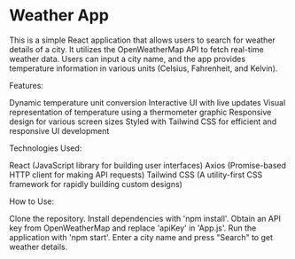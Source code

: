 # Weather App
This is a simple React application that allows users to search for weather details of a city. It utilizes the OpenWeatherMap API to fetch real-time weather data. Users can input a city name, and the app provides temperature information in various units (Celsius, Fahrenheit, and Kelvin).


Features:

Dynamic temperature unit conversion
Interactive UI with live updates
Visual representation of temperature using a thermometer graphic
Responsive design for various screen sizes
Styled with Tailwind CSS for efficient and responsive UI development


Technologies Used:

React (JavaScript library for building user interfaces)
Axios (Promise-based HTTP client for making API requests)
Tailwind CSS (A utility-first CSS framework for rapidly building custom designs)


How to Use:

Clone the repository.
Install dependencies with 'npm install'.
Obtain an API key from OpenWeatherMap and replace 'apiKey' in 'App.js'.
Run the application with 'npm start'.
Enter a city name and press "Search" to get weather details.
